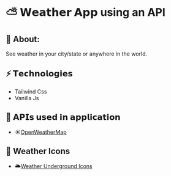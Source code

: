 ⛅ 𝗪𝗲𝗮𝘁𝗵𝗲𝗿 𝗔𝗽𝗽 using an API
=================================

🔎 About:
-------------------
See weather in your city/state or anywhere in the world.

## ⚡️ 𝗧𝗲𝗰𝗵𝗻𝗼𝗹𝗼𝗴𝗶𝗲𝘀
* Tailwind Css
* Vanilla Js

## 📡 𝗔𝗣𝗜𝘀 𝘂𝘀𝗲𝗱 𝗶𝗻 𝗮𝗽𝗽𝗹𝗶𝗰𝗮𝘁𝗶𝗼𝗻
* ☀️[OpenWeatherMap](http://www.OpenWeatherMap.org)

## 🔗 Weather Icons
* 🌥️[Weather Underground Icons](https://github.com/manifestinteractive/weather-underground-icons)

